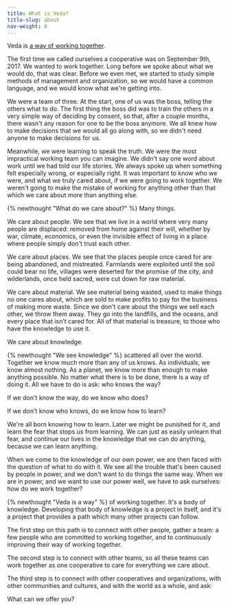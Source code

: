 ```yaml
--- 
title: What is Veda?
title-slug: about
nav-weight: 0
---
```


Veda is [a way of working together](principles).

The first time we called ourselves a cooperative was on September 9th, 2017. We wanted to work together. Long before we spoke about what we would do, that was clear. Before we even met, we started to study simple methods of management and organization, so we would have a common language, and we would know what we're getting into.

We were a team of three. At the start, one of us was the boss, telling the others what to do. The first thing the boss did was to train the others in a very simple way of deciding by consent, so that, after a couple months, there wasn't any reason for one to be the boss anymore. We all knew how to make decisions that we would all go along with, so we didn't need anyone to make decisions for us.

Meanwhile, we were learning to speak the truth. We were the most impractical working team you can imagine. We didn't say one word about work until we had told our life stories. We always spoke up when something felt especially wrong, or especially right. It was important to know who we were, and what we truly cared about, if we were going to work together. We weren't going to make the mistake of working for anything other than that which we care about more than anything else.

{% newthought "What do we care about?" %} Many things.

We care about people. We see that we live in a world where very many people are displaced: removed from home against their will, whether by war, climate, economics, or even the invisible effect of living in a place where people simply don't trust each other.

We care about places. We see that the places people once cared for are being abandoned, and mistreated. Farmlands were exploited until the soil could bear no life, villages were deserted for the promise of the city, and wilderlands, once held sacred, were cut down for raw material.

We care about material. We see material being wasted, used to make things no one cares about, which are sold to make profits to pay for the business of making more waste. Since we don't care about the things we sell each other, we throw them away. They go into the landfills, and the oceans, and every place that isn't cared for. All of that material is treasure, to those who have the knowledge to use it.

We care about knowledge.

{% newthought "We see knowledge" %} scattered all over the world. Together we know much more than any of us knows. As individuals, we know almost nothing. As a planet, we know more than enough to make anything possible. No matter what there is to be done, there is a way of doing it. All we have to do is ask: who knows the way?

If we don't know the way, do we know who does?

If we don't know who knows, do we know how to learn?

We're all born knowing how to learn. Later we might be punished for it, and learn the fear that stops us from learning. We can just as easily unlearn that fear, and continue our lives in the knowledge that we can do anything, because we can learn anything.

When we come to the knowledge of our own power, we are then faced with the question of what to do with it. We see all the trouble that's been caused by people in power, and we don't want to do things the same way. When we are in power, and we want to use our power well, we have to ask ourselves: how do we work together?

{% newthought "Veda is a way" %} of working together. It's a body of knowledge. Developing that body of knowledge is a project in itself, and it's a project that provides a path which many other projects can follow.

The first step on this path is to connect with other people, gather a team: a few people who are committed to working together, and to continuously improving their way of working together.

The second step is to connect with other teams, so all these teams can work together as one cooperative to care for everything we care about.

The third step is to connect with other cooperatives and organizations, with other communities and cultures, and with the world as a whole, and ask:

What can we offer you?
